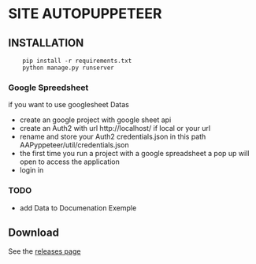 # SITE AUTOPUPPETEER

## INSTALLATION
```
    pip install -r requirements.txt
    python manage.py runserver
```

### Google Spreedsheet
if you want to use googlesheet Datas
- create an google project with google sheet api
- create an Auth2 with url http://localhost/ if local or your url
- rename and store your Auth2 credentials.json  in this path AAPyppeteer/util/credentials.json
- the first time you run a project with a google spreadsheet a pop up will open to access the application
- login in 


### TODO
- add Data to  Documenation Exemple

## Download
See the [releases page](https://github.com/gquesnot/Site_AutoPyppeteer/releases) 
